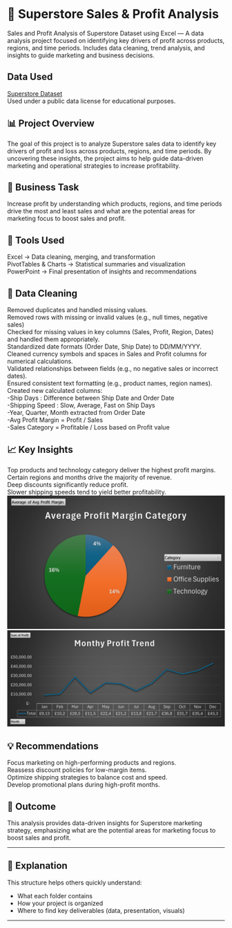 # 🛒 Superstore Sales & Profit Analysis
Sales and Profit Analysis of Superstore Dataset using Excel — A data analysis project focused on identifying key drivers of profit across products, regions, and time periods. Includes data cleaning, trend analysis, and insights to guide marketing and business decisions.

## Data Used
<a href="https://www.kaggle.com/datasets/vivek468/superstore-dataset-final">Superstore Dataset</a>
</br>
Used under a public data license for educational purposes.

## 📊 Project Overview
The goal of this project is to analyze Superstore sales data to identify key drivers of profit and loss across products, regions, and time periods.
By uncovering these insights, the project aims to help guide data-driven marketing and operational strategies to increase profitability.

## 🧩 Business Task
Increase profit by understanding which products, regions, and time periods drive the most and least sales and what are the potential areas for marketing focus to boost sales and profit.

## 🧰 Tools Used
Excel → Data cleaning, merging, and transformation
</br>
PivotTables & Charts → Statistical summaries and visualization
</br>
PowerPoint → Final presentation of insights and recommendations

## 🧹 Data Cleaning
Removed duplicates and handled missing values.
</br>
Removed rows with missing or invalid values (e.g., null times, negative sales)
</br>
Checked for missing values in key columns (Sales, Profit, Region, Dates) and handled them appropriately.
</br>
Standardized date formats (Order Date, Ship Date) to DD/MM/YYYY.
</br>
Cleaned currency symbols and spaces in Sales and Profit columns for numerical calculations.
</br>
Validated relationships between fields (e.g., no negative sales or incorrect dates). 
</br>
Ensured consistent text formatting (e.g., product names, region names).
</br>
Created new calculated columns:
</br>
-Ship Days : Difference between Ship Date and Order Date
</br>
-Shipping Speed : Slow, Average, Fast on Ship Days
</br>
-Year, Quarter, Month extracted from Order Date
</br>
-Avg Profit Margin = Profit / Sales
</br>
-Sales Category = Profitable / Loss based on Profit value

## 📈 Key Insights
Top products and technology category deliver the highest profit margins.
</br>
Certain regions and months drive the majority of revenue.
</br>
Deep discounts significantly reduce profit.
</br>
Slower shipping speeds tend to yield better profitability.
</br>
![](https://github.com/Omer-mohamed01/Sales-and-Profit-Analysis-Report/blob/fa9f1a6b377e3a175aaec7a01d13a3c3a05821bb/Charts/Average%20Profit%20Margin%20Category.png)
</br>
![](https://github.com/Omer-mohamed01/Sales-and-Profit-Analysis-Report/blob/fa9f1a6b377e3a175aaec7a01d13a3c3a05821bb/Charts/Monthy%20Profit%20Trend.png)

## 💡 Recommendations
Focus marketing on high-performing products and regions.
</br>
Reassess discount policies for low-margin items.
</br>
Optimize shipping strategies to balance cost and speed.
</br>
Develop promotional plans during high-profit months.

## 🧠 Outcome
This analysis provides data-driven insights for Superstore marketing strategy, emphasizing what are the potential areas for marketing focus to boost sales and profit.

---

## 🧠 Explanation
This structure helps others quickly understand:
- What each folder contains  
- How your project is organized  
- Where to find key deliverables (data, presentation, visuals)

---
